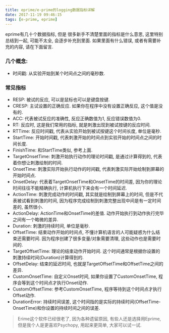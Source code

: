 ```yaml
---
title: eprime/e-prime的logging数据指标详解
date: 2017-11-19 09:46:15
tags: [e-prime, eprime]
---
```


eprime有几十个数据指标, 但是 很多新手不清楚里面的指标是什么意思, 这里特别总结到一起, 可能不太全, 会逐步补充到里面. 如果里面有什么错误, 或者有需要补充的内容, 请在下面留言.

### 几个概念:

- 时间戳: 从实验开始到某个时间点之间的毫秒数.

<!--more-->

### 常见指标

- RESP: 被试的反应, 可以是鼠标也可以是键盘按键.
- CRESP: 主试设置的正确反应. 如果你在程序中没有设置正确反应, 这个值是没有的.
- ACC: 代表被试反应的准确性, 反应正确数值为1, 反应错误数值为0. 
- RT: 反应时, 这是我们常用的指标, 就是刺激出现到被试按键的反应时间.
- RTTime: 反应时间戳, 代表从实验开始到被试按键这个时间长度, 单位是毫秒.
- StartTime: 开始时间戳, 代表刺激开始的时间点到实验开始的时间点之间的时间长度.
- FinishTime: 和StartTime类似, 参考上面.
- TargetOnsetTime: 刺激开始执行动作的理论时间戳, 是通过计算得到的, 代表着你想让刺激绘制的时间.
- OnsetTime: 刺激实际开始执行动作的时间戳, 代表刺激实际开始绘制到屏幕的开始时间点.
- OnsetDelay: 代表着TargetOnsetTime和OnsetTime的时间差, 因为你的理论时间往往不能精确执行, 计算机执行下来会有一个时间延迟. 
- ActionTime: 刺激完成动作的时间戳, 其实就是绘制到屏幕上的时间, 但是不代表被试看到刺激的时间, 因为程序完成绘制到刺激完整出现中间是有一定时间差的, 虽然很小.
- ActionDelay: ActionTime和OnsetTime的差值. 动作开始执行到动作执行完毕之间有一个略微的差异.
- Duration: 刺激的持续时间, 单位是毫秒.
- OffsetTime: 结束动作开始的时间点, 不懂计算机语言的人可能疑惑为什么结束还需要时间. 因为程序创建了很多变量/对象需要清理, 这些动作也是需要时间的.
- TargetOffsetTime: 理论的结束动作开始时间. 这个时间通常是根据你设置的刺激持续时间(Duration)计算得到的.
- OffsetDelay: 结束的延迟时间, 也就是TargetOffsetTime和OffsetTime之间的差异.
- CustomOnsetTime: 自定义Onset时间, 如果你设置了CustomOnsetTime, 程序会等到这个时间点才执行Onset动作.
- CustomOffsetTime: 参考CustomOnsetTime, 程序等待到这个时间点才执行Offset动作.
- DurationError: 持续时间误差, 这个时间指的是实际的持续时间(OffsetTime-OnsetTime)和你设置的持续时间之间的误差.

> Erime这个软件已经很老了, 因为各种遗留原因, 有些人还是选择用Eprime, 但是我个人是更喜欢Psychopy, 用起来更简单, 大家可以试一试.